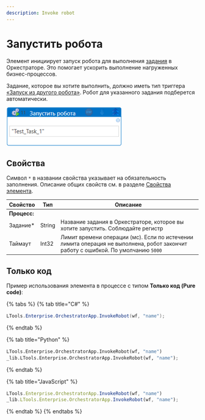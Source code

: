 ```yaml
---
description: Invoke robot
---
```



# Запустить робота

Элемент инициирует запуск робота для выполнения [задания](https://docs.primo-rpa.ru/primo-rpa/orchestrator/orchestrator-user/tasks-overview) в Оркестраторе. Это помогает ускорить выполнение нагруженных бизнес-процессов.

Задание, которое вы хотите выполнить, должно иметь тип триггера [«Запуск из другого робота»](https://docs.primo-rpa.ru/primo-rpa/orchestrator/orchestrator-user/tasks-overview#triggery). Робот для указанного задания подберется автоматически.

![Элемент «Запустить робота»](<../../../../.gitbook/assets/Запустить робота.png>)


## Свойства
Символ `*` в названии свойства указывает на обязательность заполнения. Описание общих свойств см. в разделе [Свойства элемента](https://docs.primo-rpa.ru/primo-rpa/primo-studio/process/elements#svoistva-elementa).

| Свойство      | Тип    | Описание                                                                                                                      |
| ------------- | ------ | ----------------------------------------------------------------------------------------------------------------------------- |
| **Процесс:**  |        |                                                                                                                               |
| Задание\*     | String | Название задания в Оркестраторе, которое вы хотите запустить. Соблюдайте регистр      |
| Таймаут       | Int32  | Лимит времени операции (мс). Если по истечении лимита операция не выполнена, робот закончит работу с ошибкой. По умолчанию `5000` |

## Только код
Пример использования элемента в процессе с типом **Только код (Pure code)**:

{% tabs %}
{% tab title="C#" %}
```csharp
LTools.Enterprise.OrchestratorApp.InvokeRobot(wf, "name");
```
{% endtab %}

{% tab title="Python" %}
```python
LTools.Enterprise.OrchestratorApp.InvokeRobot(wf, "name")
_lib.LTools.Enterprise.OrchestratorApp.InvokeRobot(wf, "name");
```
{% endtab %}

{% tab title="JavaScript" %}
```javascript
LTools.Enterprise.OrchestratorApp.InvokeRobot(wf, "name")
_lib.LTools.Enterprise.OrchestratorApp.InvokeRobot(wf, "name");
```
{% endtab %}
{% endtabs %}
